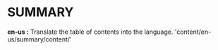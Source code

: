 # SUMMARY

**en-us :** Translate the table of contents into the language. 'content/en-us/summary/content/' 

